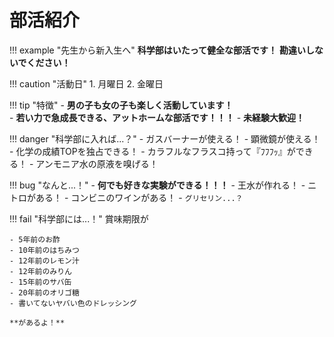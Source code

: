 # 部活紹介
!!! example "先生から新入生へ"
    **科学部はいたって健全な部活です！**
    **勘違いしないでください！**

!!! caution "活動日"
    1. 月曜日
    2. 金曜日

!!! tip "特徴"
    - **男の子も女の子も楽しく活動しています！**  
    - **若い力で急成長できる、アットホームな部活です！！！**
    - **未経験大歓迎！**

!!! danger "科学部に入れば...？"
    - ガスバーナーが使える！
    - 顕微鏡が使える！
    - 化学の成績TOPを独占できる！
    - カラフルなフラスコ持って『ﾌﾌﾌｯ』ができる！
    - アンモニア水の原液を嗅げる！

!!! bug "なんと...！"
    - **何でも好きな実験ができる！！！**
    - 王水が作れる！
    - ニトロがある！
    - コンビニのワインがある！
    - `グリセリン...？`

!!! fail "科学部には...！"
    賞味期限が  

    - 5年前のお酢
    - 10年前のはちみつ
    - 12年前のレモン汁
    - 12年前のみりん
    - 15年前のサバ缶
    - 20年前のオリゴ糖
    - 書いてないヤバい色のドレッシング  

    **があるよ！**
